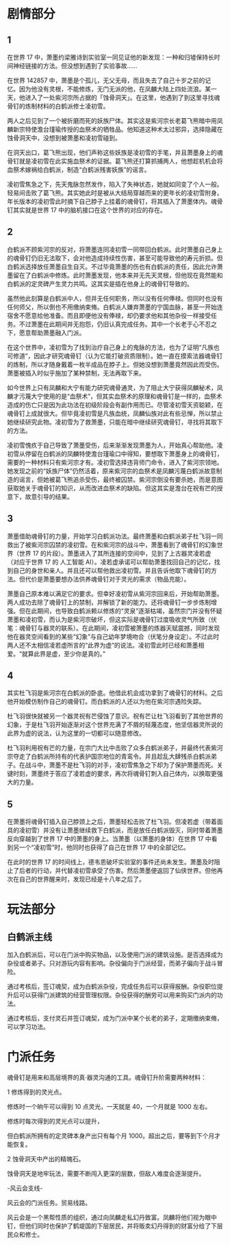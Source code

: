 # 剧情部分

## 1

在世界 17 中，萧墨约梁雅诗到实验室一同见证他的新发现：一种和归墟保持长时间神经链接的方法。但没想到遇到了实验事故……

在世界 142857 中，萧墨是个孤儿，无父无母，而且失去了自己十岁之前的记忆。因为他没有灵根，不能修炼，无门无派的他，在凤麟大陆上四处流浪。某一天，他进入了一处紫河宗所占据的「蚀骨洞天」。在这里，他遇到了到这里寻找魂骨钉的炼制材料的白鹤派修士凌初雪。

两人之后见到了一个被折磨而死的妖族尸体。其实这是紫河宗长老葛飞熊暗中用凤麟新宗特使澹台瑾瑜传授的血祭术的牺牲品。他知道这种术太过邪异，选择隐藏在蚀骨洞天中，没想到被萧墨和凌初雪碰到。

在洞天出口，葛飞熊出现，他们声称这些妖族是凌初雪的手笔，并且萧墨身上的魂骨钉就是凌初雪在此实施血祭术的证据。葛飞熊还打算抓捕两人，他想趁机机会将血祭术嫁祸给白鹤派，制造“白鹤派残害妖族”的谣言。

凌初雪焦急之下，先天鬼脉忽然发作，陷入了失神状态，她就如同变了个人一般。轻易间击败了葛飞熊。其实她此时是被从大结局穿越而来的更年长的凌初雪附身。年长版本的凌初雪此时摘下自己脖子上挂着的魂骨钉，将其插入了萧墨体内。魂骨钉其实就是世界 17 中的脑机接口在这个世界的对应的存在。

## 2

白鹤派不顾紫河宗的反对，将萧墨连同凌初雪一同带回白鹤派。此时萧墨自己身上的魂骨钉仍旧无法取下，会对他造成持续性伤害，甚至可能导致他的寿元折损。但白鹤派选择放任萧墨自生自灭。不过毕竟萧墨的伤也有白鹤派的责任，因此允许萧墨留在了白鹤派中修炼。此时萧墨发现，他本来并无先天灵根，但他现在竟然能和白鹤派的定灵碑产生灵力共鸣。这其实是插在他身上的魂骨钉导致的。

虽然他此刻算是白鹤派中人，但并无任何职务，所以没有任何俸禄。但同时也没有任何师父，所以倒也不用缴纳束脩。白鹤派人嫌弃萧墨的宁国血脉，甚至一开始连宿舍不愿意给他准备。而且即便他没有俸禄，却仍要求他和其他杂役一样接受任务。不过萧墨在此期间并无抱怨，仍旧认真完成任务。其中一个长老于心不忍之下，愿意帮助萧墨融入门派。

在这个世界中，凌初雪为了找到治疗自己身上的鬼脉的方法，也为了证明“凡族也可修道”，因此才研究魂骨钉（认为它能打破资质限制）。她一直在摸索法器魂骨钉的炼制，所以才随身戴着一枚半成品在脖子上。但她没想到萧墨竟然因此而受伤。萧墨被插入时似乎施加了某种禁制，无法再取下来。

如今世界上只有凤麟和大宁有能力研究魂骨通灵，为了阻止大宁获得凤麟秘术，凤麟才污蔑大宁使用的是“血祭术”，但其实血祭术的原理和魂骨钉是一样的，血祭术造成的伤亡只是因为此功法在初级阶段会有副作用而已。尽管凌初雪天资聪颖，在魂骨钉上成就很大。但毕竟凌初雪是凡族血统，凤麟仙族对此有些忌惮，所以禁止她继续研究此物。凌初雪为了救萧墨，只能在暗中继续研究魂骨钉，寻找将其取下的方法。

凌初雪愧疚于自己导致了萧墨受伤，后来渐渐发现萧墨为人，开始真心帮助他。凌初雪从停留在白鹤派的凤麟特使澹台瑾瑜口中得知，要想取下萧墨身上的魂骨钉，需要的一种材料只有紫河宗才有。凌初雪选择违背师门命令，进入了紫河宗领地。她发现之前的“妖族尸体”仍然活着，原来紫河宗的血祭术是凤麟污蔑白鹤派故意制造的谣言，但她被葛飞熊追杀受伤，最终被囚禁。紫河宗倒没有要杀她，而是意图获取她关于魂骨钉的知识，从而改进血祭术的缺陷。但这其实是澹台在祝有芒的授意下，故意引导的结果。

## 3

萧墨借助魂骨钉的力量，开始学习白鹤派功法。最终萧墨和白鹤派弟子杜飞羽一同救出了被紫河宗囚禁的凌初雪。在和紫河宗的战斗中，萧墨看到了魂骨钉的幻象世界（世界 17 的片段）。萧墨进入了其所连接的空间中，见到了上古器灵凌若虚（对应于世界 17 的 人工智能 AI）。凌若虚承诺可以帮助萧墨找回自己的记忆，找到自己的身世和亲人。并且还可以帮他救出凌初雪。并且告诉他取下魂骨钉的方法。但代价是萧墨要想办法供养魂骨钉对于灵光的需求（物品充能）。

萧墨自己原本难以满足它的要求。但幸好凌初雪从紫河宗回来后，开始帮助萧墨。两人成功去除了魂骨钉上的禁制，并解锁了新的能力。还将魂骨钉一步步炼制增强。但在此期间，也导致白鹤派赖以修炼的“灵泉”逐渐枯竭，虽然宗门并没有怀疑萧墨和凌初雪，而认为是紫河宗破坏，但这实际是魂骨钉过度吸收灵气所致（伏笔：魂骨钉与器灵的联系）。在此期间，凌初雪被萧墨的炼器天赋震撼，同时发现他在器灵空间看到的某些“幻象”与自己幼年梦境吻合（伏笔分身设定）。不过此时两人还不太相信凌若虚所言的“此界为虚”的说法。凌初雪此时已经和萧墨相爱。“就算此界是虚，至少你是真的。”

## 4

其实杜飞羽是紫河宗在白鹤派的卧底。他借此机会成功拿到了魂骨钉的材料。之后他开始模仿制作自己的魂骨钉。而白鹤派的人还以为他在紫河宗遇险失踪。

杜飞羽很快就被另一个器灵祝有芒侵蚀了意识。祝有芒让杜飞羽看到了其他世界的幻象，于是杜飞羽开始逐渐对这个世界充满了不屑的轻蔑态度，他坚信器灵所说的此界为虚的说法，认为这里的一切都可以随意修改。

杜飞羽利用祝有芒的力量，在宗门大比中击败了众多白鹤派弟子，并最终代表紫河宗夺走了白鹤派所持有的代表护国宗地位的青鸾令。并且趁乱大肆残杀白鹤派弟子。在战斗中，萧墨不是杜飞羽的对手，凌初雪焦急之下却为了保护萧墨而死。关键时刻，萧墨终于答应了凌若虚的要求，再次将魂骨钉刺入自己体内，以换取更强大的力量。

## 5

在萧墨将魂骨钉插入自己脖颈上之后，萧墨轻松击败了杜飞羽。但凌若虚（带着面具的凌初雪）并没有让萧墨继续救下白鹤派，而是放任白鹤派毁灭，同时带着萧墨反向穿越到了世界 17 中的萧墨的身上。当萧墨（以萧墨的身体）在世界 17 中看到另一个“凌初雪”时，他同时也获得了自己在世界 17 中的全部记忆。

在此时的世界 17 的时间线上，德韦恩破坏实验室的事件还尚未发生。萧墨及时阻止了后者的行动，并代替凌初雪承受了伤害。然后萧墨便返回了仙侠世界。但他再次在自己的世界醒来时，发现已经是十八年之后了。

# 玩法部分

## 白鹤派主线

加入白鹤派后，可以在门派中购买物品，以及使用门派的建筑设施。是否选择成为杂役或者弟子。只对游玩内容有影响。杂役偏向于门派经营，而弟子偏向于战斗冒险。

通过考核后，签订魂契，成为白鹤派杂役，完成任务后可以获得报酬。杂役职位提升后可以获得门派建筑的经营管理权限。杂役获得的酬劳可以用来购买门派内的功法。

通过考核后，支付灵石并签订魂契，成为门派中某个长老的弟子，定期缴纳束脩，可以学习功法。

# 门派任务

魂骨钉是用来和高层境界的真·器灵沟通的工具。魂骨钉升阶需要两种材料：

1 修炼得到的灵光点。

修炼时一个晌午可以得到 10 点灵光，一天就是 40，一个月就是 1000 左右。

修炼时每次得到的灵光点可以提升，

但白鹤派所拥有的定灵碑本身产出只有每个月 1000。超出之后，要等到下个月才能恢复。

2 蚀骨洞天中产出的精魄石。

蚀骨洞天是地牢玩法，需要不断闯入更深的层数，但敌人难度会逐渐提升。

-风云会支线-

风云会的门派任务。贸易线路。

风云会是一个黑帮性质的组织，通过向凤麟走私幻丹致富。凤麟将他们视为眼中钉，但他们同时也保护了鹤堤国的下层居民，并将贩卖幻丹得到的财富分给了下层民众和修士。

